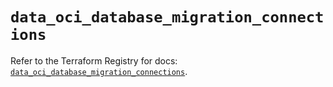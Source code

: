 # `data_oci_database_migration_connections`

Refer to the Terraform Registry for docs: [`data_oci_database_migration_connections`](https://registry.terraform.io/providers/hashicorp/oci/7.19.0/docs/data-sources/database_migration_connections).
